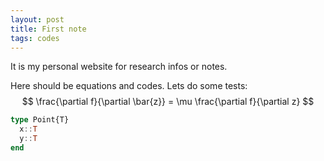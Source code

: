 ```yaml
---
layout: post
title: First note
tags: codes
---
```


It is my personal website for research infos or notes.

Here should be equations and codes. Lets do some tests:
$$
\frac{\partial f}{\partial \bar{z}} = \mu \frac{\partial f}{\partial z}
$$

```julia
type Point{T}
  x::T
  y::T
end
```
